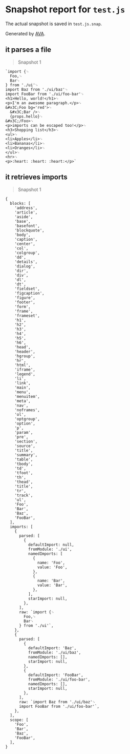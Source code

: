# Snapshot report for `test.js`

The actual snapshot is saved in `test.js.snap`.

Generated by [AVA](https://ava.li).

## it parses a file

> Snapshot 1

    `import {␊
      Foo,␊
      Bar␊
    } from './ui'␊
    import Baz from './ui/baz'␊
    import FooBar from './ui/foo-bar'␊
    <h1>Hello, world!</h1>␊
    <p>I'm an awesome paragraph.</p>␊
    &#x3C;Foo bg='red'>␊
      &#x3C;Bar />␊
      {props.hello}␊
    &#x3C;/Foo>␊
    <p>imports can be escaped too!</p>␊
    <h3>Shopping list</h3>␊
    <ul>␊
    <li>Apples</li>␊
    <li>Bananas</li>␊
    <li>Oranges</li>␊
    </ul>␊
    <hr>␊
    <p>:heart: :heart: :heart:</p>`

## it retrieves imports

> Snapshot 1

    {
      blocks: [
        'address',
        'article',
        'aside',
        'base',
        'basefont',
        'blockquote',
        'body',
        'caption',
        'center',
        'col',
        'colgroup',
        'dd',
        'details',
        'dialog',
        'dir',
        'div',
        'dl',
        'dt',
        'fieldset',
        'figcaption',
        'figure',
        'footer',
        'form',
        'frame',
        'frameset',
        'h1',
        'h2',
        'h3',
        'h4',
        'h5',
        'h6',
        'head',
        'header',
        'hgroup',
        'hr',
        'html',
        'iframe',
        'legend',
        'li',
        'link',
        'main',
        'menu',
        'menuitem',
        'meta',
        'nav',
        'noframes',
        'ol',
        'optgroup',
        'option',
        'p',
        'param',
        'pre',
        'section',
        'source',
        'title',
        'summary',
        'table',
        'tbody',
        'td',
        'tfoot',
        'th',
        'thead',
        'title',
        'tr',
        'track',
        'ul',
        'Foo',
        'Bar',
        'Baz',
        'FooBar',
      ],
      imports: [
        {
          parsed: [
            {
              defaultImport: null,
              fromModule: './ui',
              namedImports: [
                {
                  name: 'Foo',
                  value: 'Foo',
                },
                {
                  name: 'Bar',
                  value: 'Bar',
                },
              ],
              starImport: null,
            },
          ],
          raw: `import {␊
            Foo,␊
            Bar␊
          } from './ui'`,
        },
        {
          parsed: [
            {
              defaultImport: 'Baz',
              fromModule: './ui/baz',
              namedImports: [],
              starImport: null,
            },
            {
              defaultImport: 'FooBar',
              fromModule: './ui/foo-bar',
              namedImports: [],
              starImport: null,
            },
          ],
          raw: `import Baz from './ui/baz'␊
          import FooBar from './ui/foo-bar'`,
        },
      ],
      scope: [
        'Foo',
        'Bar',
        'Baz',
        'FooBar',
      ],
    }
